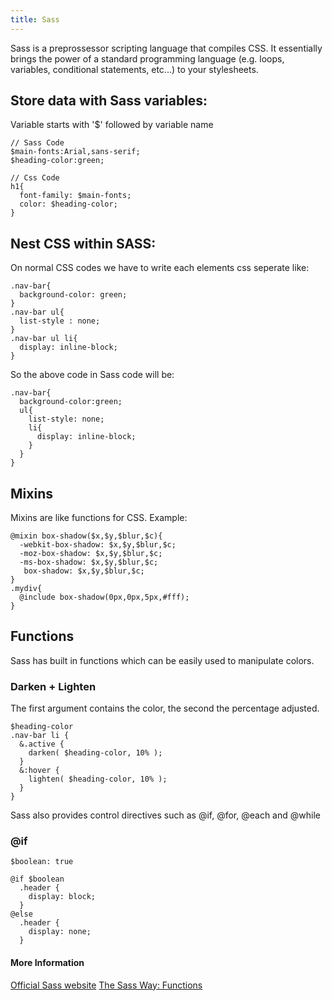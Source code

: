```yaml
---
title: Sass
---
```

Sass is a preprossessor scripting language that compiles CSS. It essentially brings the power of a standard programming language (e.g. loops, variables, conditional statements, etc...) to your stylesheets.

## Store data with Sass variables:

Variable starts with '$' followed by variable name
```
// Sass Code
$main-fonts:Arial,sans-serif;
$heading-color:green;

// Css Code
h1{
  font-family: $main-fonts;
  color: $heading-color;
}
```

## Nest CSS within SASS:

On normal CSS codes we have to write each elements css seperate like:
```
.nav-bar{
  background-color: green;
}
.nav-bar ul{
  list-style : none;
}
.nav-bar ul li{
  display: inline-block;
}

```
So the above code in Sass code will be:
```
.nav-bar{
  background-color:green;
  ul{
    list-style: none;
    li{
      display: inline-block;
    }
  }
}
```

## Mixins

Mixins are like functions for CSS.
Example:
```
@mixin box-shadow($x,$y,$blur,$c){
  -webkit-box-shadow: $x,$y,$blur,$c;
  -moz-box-shadow: $x,$y,$blur,$c;
  -ms-box-shadow: $x,$y,$blur,$c;
   box-shadow: $x,$y,$blur,$c;
}
.mydiv{
  @include box-shadow(0px,0px,5px,#fff);
}

```

## Functions
Sass has built in functions which can be easily used to manipulate colors.

### Darken + Lighten
The first argument contains the color, the second the percentage adjusted.

```
$heading-color
.nav-bar li {
  &.active {
    darken( $heading-color, 10% );
  }
  &:hover {
    lighten( $heading-color, 10% );
  }
}

```

Sass also provides control directives such as @if, @for, @each and @while

### @if
```
$boolean: true

@if $boolean
  .header {
    display: block;
  }
@else
  .header {
    display: none;
  }
```

#### More Information
[Official Sass website](https://sass-lang.com/)
[The Sass Way: Functions](http://thesassway.com/intermediate/if-for-each-while)
